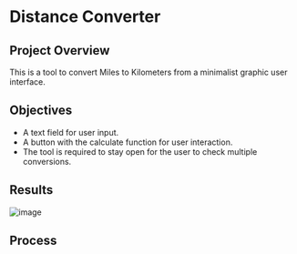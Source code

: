# Distance Converter

## Project Overview
This is a tool to convert Miles to Kilometers from a minimalist graphic user interface. 

## Objectives
- A text field for user input.
- A button with the calculate function for user interaction.
- The tool is required to stay open for the user to check multiple conversions.


## Results
![image](https://github.com/frantzalexander/distance_converter/assets/128331579/3dfc945a-d83f-4af4-8e05-4cd291f541a8)






## Process
